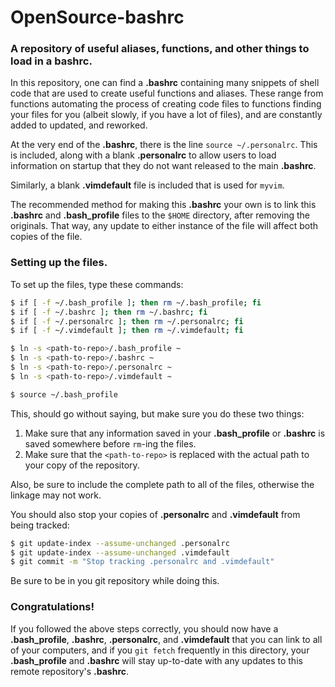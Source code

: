 # OpenSource-bashrc
### A repository of useful aliases, functions, and other things to load in a bashrc.

In this repository, one can find a **.bashrc** containing many snippets
of shell code that are used to create useful functions and aliases.
These range from functions automating the process of creating code files
to functions finding your files for you (albeit slowly, if you have a
lot of files), and are constantly added to updated, and reworked.

At the very end of the **.bashrc**, there is the line `source ~/.personalrc`.
This is included, along with a blank **.personalrc** to allow users to
load information on startup that they do not want released to the main **.bashrc**.

Similarly, a blank **.vimdefault** file is included that is used for `myvim`.

The recommended method for making this **.bashrc** your own is to link this **.bashrc**
and **.bash_profile** files to the `$HOME` directory, after removing the originals. That way,
any update to either instance of the file will affect both copies of the file.

### Setting up the files.

To set up the files, type these commands:

```bash
$ if [ -f ~/.bash_profile ]; then rm ~/.bash_profile; fi
$ if [ -f ~/.bashrc ]; then rm ~/.bashrc; fi
$ if [ -f ~/.personalrc ]; then rm ~/.personalrc; fi
$ if [ -f ~/.vimdefault ]; then rm ~/.vimdefault; fi

$ ln -s <path-to-repo>/.bash_profile ~
$ ln -s <path-to-repo>/.bashrc ~
$ ln -s <path-to-repo>/.personalrc ~
$ ln -s <path-to-repo>/.vimdefault ~

$ source ~/.bash_profile
```

This, should go without saying, but make sure you do these two things:
1. Make sure that any information saved in your **.bash_profile** or **.bashrc**
is saved somewhere before `rm`-ing the files.
2. Make sure that the `<path-to-repo>` is replaced with the actual path
to your copy of the repository.

Also, be sure to include the complete path to all of the files, otherwise the
linkage may not work.

You should also stop your copies of **.personalrc** and **.vimdefault** from being tracked:

```bash
$ git update-index --assume-unchanged .personalrc 
$ git update-index --assume-unchanged .vimdefault
$ git commit -m "Stop tracking .personalrc and .vimdefault"
```

Be sure to be in you git repository while doing this.

### Congratulations!

If you followed the above steps correctly, you should now have a **.bash_profile**,
**.bashrc**,  **.personalrc**, and **.vimdefault** that you can link to all of your
computers, and if you `git fetch` frequently in this directory, your **.bash_profile**
and **.bashrc** will stay up-to-date with any updates to this remote repository's
**.bashrc**.
